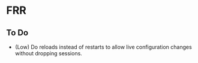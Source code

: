 # FRR

## To Do

* (Low) Do reloads instead of restarts to allow live configuration changes without dropping sessions.
